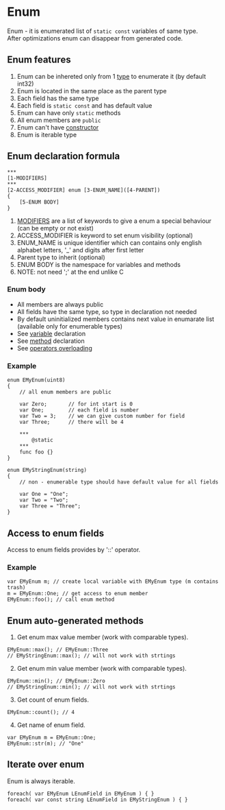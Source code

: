 # Enum

Enum - it is enumerated list of `static const` variables of same type. \
After optimizations enum can disappear from generated code.



## Enum features

1. Enum can be inhereted only from 1 [type](../2-Types/01-Types.md) to enumerate it (by default int32)
2. Enum is located in the same place as the parent type
3. Each field has the same type
4. Each field is `static const` and has default value
5. Enum can have only `static` methods
6. All enum members are `public`
7. Enum can't have [constructor](10-Constructor.md)
8. Enum is iterable type



## Enum declaration formula

```
***
[1-MODIFIERS]
***
[2-ACCESS_MODIFIER] enum [3-ENUM_NAME]([4-PARENT])
{
	[5-ENUM BODY]
}
```
1. [MODIFIERS](09-ClassModifiers.md) are a list of keywords to give a enum a special behaviour (can be empty or not exist)
2. ACCESS_MODIFIER is keyword to set enum visibility (optional)
3. ENUM_NAME is unique identifier which can contains only english alphabet letters, '_' and digits after first letter
4. Parent type to inherit (optional)
5. ENUM BODY is the namespace for variables and methods
6. NOTE: not need ';' at the end unlike C

### Enum body

- All members are always public
- All fields have the same type, so type in declaration not needed
- By default uninitialized members contains next value in enumarate list (available only for enumerable types)
- See [variable](../4-Variables/01-DeclareVariable.md) declaration
- See [method](../3-Functions/01-FunctionDeclaration.md) declaration
- See [operators overloading](07-OperatorsOverloading.md)

### Example

```
enum EMyEnum(uint8)
{
	// all enum members are public

	var Zero;       // for int start is 0
	var One;        // each field is number
	var Two = 3;    // we can give custom number for field
	var Three;      // there will be 4

	***
		@static
	***
	func foo {}
}
```

```
enum EMyStringEnum(string)
{
	// non - enumerable type should have default value for all fields

	var One = "One";
	var Two = "Two";
	var Three = "Three";
}
```



## Access to enum fields

Access to enum fields provides by '::' operator.

### Example

```
var EMyEnum m; // create local variable with EMyEnum type (m contains trash)
m = EMyEnum::One; // get access to enum member
EMyEnum::foo(); // call enum method
```



## Enum auto-generated methods

1. Get enum max value member (work with comparable types).
```
EMyEnum::max(); // EMyEnum::Three
// EMyStringEnum::max(); // will not work with strtings
```

2. Get enum min value member (work with comparable types).
```
EMyEnum::min(); // EMyEnum::Zero
// EMyStringEnum::min(); // will not work with strtings
```

3. Get count of enum fields.
```
EMyEnum::count(); // 4
```

4. Get name of enum field.
```
var EMyEnum m = EMyEnum::One;
EMyEnum::str(m); // "One"
```



## Iterate over enum

Enum is always iterable.

```
foreach( var EMyEnum LEnumField in EMyEnum ) { } 
foreach( var const string LEnumField in EMyStringEnum ) { }
```
